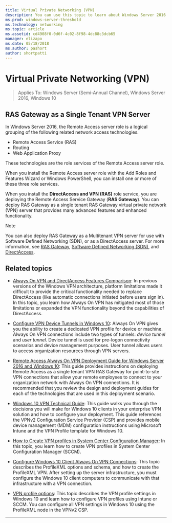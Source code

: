 ```yaml
---
title: Virtual Private Networking (VPN)
description: You can use this topic to learn about Windows Server 2016 and Windows 10 VPN features and functionality.
ms.prod: windows-server-threshold
ms.technology: networking
ms.topic: article
ms.assetid: cd4908f0-0d6f-4c02-8f98-4dc88c3dcb65
manager: elizapo
ms.date: 05/18/2018
ms.author: pashort
author: shortpatti
---
```


# Virtual Private Networking \(VPN\)

>Applies To: Windows Server (Semi-Annual Channel), Windows Server 2016, Windows 10

## RAS Gateway as a Single Tenant VPN Server

In Windows Server 2016, the Remote Access server role is a logical grouping of the following related network access technologies.

- Remote Access Service (RAS)
- Routing
- Web Application Proxy

These technologies are the role services of the Remote Access server role.

When you install the Remote Access server role with the Add Roles and Features Wizard or Windows PowerShell, you can install one or more of these three role services.

When you install the **DirectAccess and VPN \(RAS\)** role service, you are deploying the Remote Access Service Gateway \(**RAS Gateway**\). You can deploy RAS Gateway as a single tenant RAS Gateway virtual private network \(VPN\) server that provides many advanced features and enhanced functionality.

>[!NOTE]
>You can also deploy RAS Gateway as a Multitenant VPN server for use with Software Defined Networking \(SDN\), or as a DirectAccess server. For more information, see [RAS Gateway](https://docs.microsoft.com/windows-server/remote/remote-access/ras-gateway/ras-gateway), [Software Defined Networking (SDN)](https://docs.microsoft.com/windows-server/networking/sdn/software-defined-networking), and [DirectAccess](https://docs.microsoft.com/windows-server/remote/remote-access/directaccess/directaccess).

## Related topics
- [Always On VPN and DirectAccess Features Comparison](vpn-map-da.md): In previous versions of the Windows VPN architecture, platform limitations made it difficult to provide the critical functionality needed to replace DirectAccess (like automatic connections initiated before users sign in). In this topic, you learn how Always On VPN has mitigated most of those limitations or expanded the VPN functionality beyond the capabilities of DirectAccess.

- [Configure VPN Device Tunnels in Windows 10](vpn-device-tunnel-config.md): Always On VPN gives you the ability to create a dedicated VPN profile for device or machine. Always On VPN connections include two types of tunnels: _device tunnel_ and _user tunnel_. Device tunnel is used for pre-logon connectivity scenarios and device management purposes. User tunnel allows users to access organization resources through VPN servers.

- [Remote Access Always On VPN Deployment Guide for Windows Server 2016 and Windows 10](always-on-vpn/deploy/always-on-vpn-deploy.md): This guide provides instructions on deploying Remote Access as a single tenant VPN RAS Gateway for point\-to\-site VPN connections that allow your remote employees to connect to your organization network with Always On VPN connections. It is recommended that you review the design and deployment guides for each of the technologies that are used in this deployment scenario.

- [Windows 10 VPN Technical Guide](https://docs.microsoft.com/windows/access-protection/vpn/vpn-guide): This guide walks you through the decisions you will make for Windows 10 clients in your enterprise VPN solution and how to configure your deployment. This guide references the VPNv2 Configuration Service Provider (CSP) and provides mobile device management (MDM) configuration instructions using Microsoft Intune and the VPN Profile template for Windows 10.

- [How to Create VPN profiles in System Center Configuration Manager](https://docs.microsoft.com/sccm/protect/deploy-use/create-vpn-profiles): In this topic, you learn how to create VPN profiles in System Center Configuration Manager (SCCM).

- [Configure Windows 10 Client Always On VPN Connections](https://docs.microsoft.com/en-us/windows-server/remote/remote-access/vpn/always-on-vpn/deploy/vpn-deploy-client-vpn-connections): This topic describes the ProfileXML options and schema, and how to create the ProfileXML VPN. After setting up the server infrastructure, you must configure the Windows 10 client computers to communicate with that infrastructure with a VPN connection. 

- [VPN profile options](https://docs.microsoft.com/en-us/windows/access-protection/vpn/vpn-profile-options): This topic describes the VPN profile settings in Windows 10 and learn how to configure VPN profiles using Intune or SCCM. You can configure all VPN settings in Windows 10 using the ProfileXML node in the VPNv2 CSP.

---